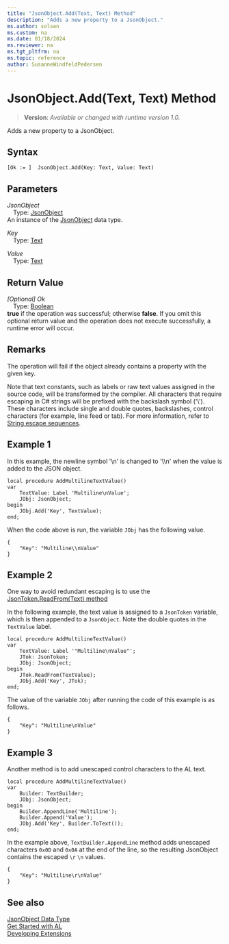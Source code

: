 ```yaml
---
title: "JsonObject.Add(Text, Text) Method"
description: "Adds a new property to a JsonObject."
ms.author: solsen
ms.custom: na
ms.date: 01/18/2024
ms.reviewer: na
ms.tgt_pltfrm: na
ms.topic: reference
author: SusanneWindfeldPedersen
---
```

[//]: # (START>DO_NOT_EDIT)
[//]: # (IMPORTANT:Do not edit any of the content between here and the END>DO_NOT_EDIT.)
[//]: # (Any modifications should be made in the .xml files in the ModernDev repo.)
# JsonObject.Add(Text, Text) Method
> **Version**: _Available or changed with runtime version 1.0._

Adds a new property to a JsonObject.


## Syntax
```AL
[Ok := ]  JsonObject.Add(Key: Text, Value: Text)
```
## Parameters
*JsonObject*  
&emsp;Type: [JsonObject](jsonobject-data-type.md)  
An instance of the [JsonObject](jsonobject-data-type.md) data type.  

*Key*  
&emsp;Type: [Text](../text/text-data-type.md)  
  

*Value*  
&emsp;Type: [Text](../text/text-data-type.md)  
  


## Return Value
*[Optional] Ok*  
&emsp;Type: [Boolean](../boolean/boolean-data-type.md)  
**true** if the operation was successful; otherwise **false**. If you omit this optional return value and the operation does not execute successfully, a runtime error will occur.  


[//]: # (IMPORTANT: END>DO_NOT_EDIT)

## Remarks
The operation will fail if the object already contains a property with the given key.

Note that text constants, such as labels or raw text values assigned in the source code, will be transformed by the compiler. All characters that require escaping in C# strings will be prefixed with the backslash symbol ('\\'). These characters include single and double quotes, backslashes, control characters (for example, line feed or tab). For more information, refer to [String escape sequences](/dotnet/csharp/programming-guide/strings/#string-escape-sequences).

## Example 1

In this example, the newline symbol '\n' is changed to '\\\\n' when the value is added to the JSON object.

```AL
local procedure AddMultilineTextValue()
var
    TextValue: Label 'Multiline\nValue';
    JObj: JsonObject;
begin
    JObj.Add('Key', TextValue);
end;
```

When the code above is run, the variable `JObj` has the following value.
```
{
    "Key": "Multiline\\nValue"
}
```

## Example 2

One way to avoid redundant escaping is to use the [JsonToken.ReadFrom(Text) method](../jsontoken/jsontoken-readfrom-string-method.md)

In the following example, the text value is assigned to a `JsonToken` variable, which is then appended to a `JsonObject`.
Note the double quotes in the `TextValue` label.

```AL
local procedure AddMultilineTextValue()
var
    TextValue: Label '"Multiline\nValue"';
    JTok: JsonToken;
    JObj: JsonObject;
begin
    JTok.ReadFrom(TextValue);
    JObj.Add('Key', JTok);
end;
```

The value of the variable `JObj` after running the code of this example is as follows.
```
{
    "Key": "Multiline\nValue"
}
```

## Example 3

Another method is to add unescaped control characters to the AL text.

```AL
local procedure AddMultilineTextValue()
var
    Builder: TextBuilder;
    JObj: JsonObject;
begin
    Builder.AppendLine('Multiline');
    Builder.Append('Value');
    JObj.Add('Key', Builder.ToText());
end;
```

In the example above, `TextBuilder.AppendLine` method adds unescaped characters `0x0D` and `0x0A` at the end of the line, so the resulting JsonObject contains the escaped `\r` `\n` values.
```
{
    "Key": "Multiline\r\nValue"
}
```

## See also
[JsonObject Data Type](jsonobject-data-type.md)  
[Get Started with AL](../../devenv-get-started.md)  
[Developing Extensions](../../devenv-dev-overview.md)
